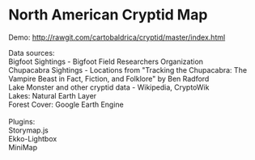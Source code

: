 # North American Cryptid Map

Demo: http://rawgit.com/cartobaldrica/cryptid/master/index.html

Data sources: <br>
Bigfoot Sightings - Bigfoot Field Researchers Organization<br>
Chupacabra Sightings - Locations from "Tracking the Chupacabra: The Vampire Beast in Fact, Fiction, and Folklore" by Ben Radford<br>
Lake Monster and other cryptid data - Wikipedia, CryptoWik<br>
Lakes: Natural Earth Layer<br>
Forest Cover: Google Earth Engine <br><br>
Plugins:<br>
Storymap.js<br>
Ekko-Lightbox<br>
MiniMap<br>
